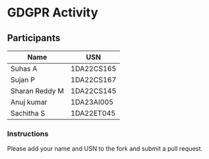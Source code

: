 # GDGPR Activity

## Participants

| Name   | USN        |
|--------|------------|
| Suhas A| 1DA22CS165 |
| Sujan P| 1DA22CS167 |
| Sharan Reddy M| 1DA22CS145|
| Anuj kumar| 1DA23AI005|
| Sachitha S | 1DA22ET045| 
 
### Instructions

Please add your name and USN to the fork and submit a pull request.

